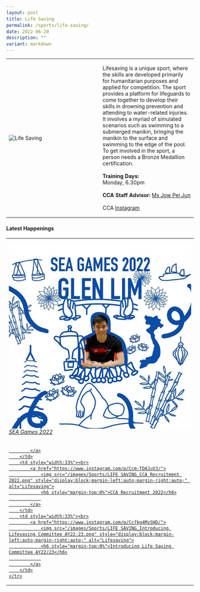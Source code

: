 ```yaml
---
layout: post
title: Life Saving
permalink: /sports/life-saving/
date: 2022-06-20
description: ""
variant: markdown
---
```

<table>
    <tbody><tr>
        <td style="width:50%"><img src="https://hosting.photobucket.com/images/i/tracyng81/Life_Saving.jpeg?width=320&amp;height=320&amp;fit=bounds" style="display:block;margin-left:auto;margin-right:auto;" alt="Life Saving"></td>
        <td>
            <p>
                Lifesaving is a unique sport, where the skills are developed primarily for humanitarian purposes and applied for competition. The sport provides a platform for lifeguards to come together to develop their skills in drowning prevention and attending to water-related injuries. It involves a myriad of simulated scenarios such as swimming to a submerged manikin, bringing the manikin to the surface and swimming to the edge of the pool. To get involved in the sport, a person needs a Bronze Medallion certification.<br>
                <br>
                <b>Training Days:</b><br>
                Monday, 6.30pm<br>
                <br>
                <b>CCA Staff Advisor:</b> <a href="mailto:Pei_Jun_JOW@tp.edu.sg">Ms Jow Pei Jun</a><br>
                <br>
                CCA <a href="https://www.instagram.com/tplsst">Instagram</a>
            </p>
        </td>
    </tr>
</tbody></table>

#### Latest Happenings

<table>
    <tbody><tr>
        <td style="width:33%"><br>
            <a href="https://www.instagram.com/p/CddUcTlJ7lS/">
                <img src="/images/Sports/LIVE SAVING_SEA Games 2022.png" style="display:block;margin-left:auto;margin-right:auto;" alt="Lifesaving">
                <h6 style="margin-top:0%">SEA Games 2022</h6>
                
            </a>
        </td>
        <td style="width:33%"><br>
            <a href="https://www.instagram.com/p/Ccm-TO4JuV3/">
                <img src="/images/Sports/LIFE SAVING_CCA Recruitment 2022.png" style="display:block;margin-left:auto;margin-right:auto;" alt="Lifesaving">
                <h6 style="margin-top:0%">CCA Recruitment 2022</h6>
                
            </a>
        </td>
        <td style="width:33%"><br>
            <a href="https://www.instagram.com/p/Ccfkg4MvSHD/">
                <img src="/images/Sports/LIFE SAVING_Introducing Lifesaving Committee AY22-23.png" style="display:block;margin-left:auto;margin-right:auto;" alt="Lifesaving">
                <h6 style="margin-top:0%">Introducing Life Saving Committee AY22/23</h6>
                
            </a>
        </td>
    </tr>
</tbody></table>